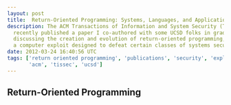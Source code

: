 ```yaml
---
layout: post
title:  Return-Oriented Programming: Systems, Languages, and Applications
description: The ACM Transactions of Information and System Security (TISSEC)
  recently published a paper I co-authored with some UCSD folks in grad school
  discussing the creation and evolution of return-oriented programming,
  a computer exploit designed to defeat certain classes of systems security.
date: 2012-03-24 16:40:56 UTC
tags: ['return oriented programming', 'publications', 'security', 'exploits'
       'acm', 'tissec', 'ucsd']
---
```


## Return-Oriented Programming


